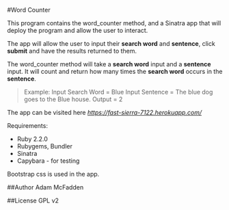#Word Counter

This program contains the word_counter method, and a Sinatra app that will deploy the program and allow the user to interact.

The app will allow the user to input their **search word** and **sentence**, click **submit** and have the results returned to them.

The word_counter method will take a **search word** input and a **sentence** input. It will count and return how many times the **search word** occurs in the **sentence**.

>Example:
>Input Search Word = Blue
>Input Sentence =  The blue dog goes to the Blue house.
>Output = 2

The app can be visited here *https://fast-sierra-7122.herokuapp.com/*

Requirements:

- Ruby 2.2.0
- Rubygems, Bundler
- Sinatra
- Capybara - for testing

Bootstrap css is used in the app.

##Author
Adam McFadden

##License
GPL v2
